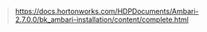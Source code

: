> https://docs.hortonworks.com/HDPDocuments/Ambari-2.7.0.0/bk_ambari-installation/content/complete.html
